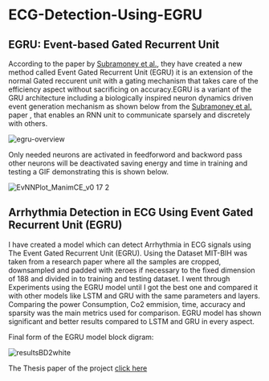 # ECG-Detection-Using-EGRU

## EGRU: Event-based Gated Recurrent Unit
According to the paper by [Subramoney et al.](https://github.com/mohamedghaly1/ECG-Detection-Using-EGRU/files/15474074/EFFICIENT.RECURRENT.ARCHITECTURES.THROUGH.ACTIVITY.SPARSITY.AND.SPARSE.BACK.PROPAGATION.THROUGH.TIME.pdf), they have created a new method called Event Gated Recurrent Unit (EGRU) it is an extension of the normal Gated reccurent unit with a gating mechanism that takes care of the efficiency aspect without sacrificing on accuracy.EGRU is a variant of the GRU architecture including a biologically inspired neuron dynamics driven event generation mechanism as shown below from the [Subramoney et al.](https://github.com/mohamedghaly1/ECG-Detection-Using-EGRU/files/15474074/EFFICIENT.RECURRENT.ARCHITECTURES.THROUGH.ACTIVITY.SPARSITY.AND.SPARSE.BACK.PROPAGATION.THROUGH.TIME.pdf) paper , that enables an RNN unit to communicate sparsely and discretely with others.


![egru-overview](https://github.com/mohamedghaly1/ECG-Detection-Using-EGRU/assets/102426735/c2818957-656c-43c8-90f2-957e863d00e3)

Only needed neurons are activated in feedforword and backword pass other neurons will be deactivated saving energy and time in training and testing a GIF demonstrating this is shown below.

![EvNNPlot_ManimCE_v0 17 2](https://github.com/mohamedghaly1/ECG-Detection-Using-EGRU/assets/102426735/78141783-2e76-4da6-adb5-e47f72607f53)





## Arrhythmia Detection in ECG Using Event Gated Recurrent Unit (EGRU)

I have created a model which can detect Arrhythmia in ECG signals using The Event Gated Recurrent Unit (EGRU).
Using the Dataset MIT-BIH was taken from a research paper where all the samples are cropped, downsampled and padded with zeroes if necessary to the fixed dimension of 188 and divided in to training and testing dataset.
I went through Experiments using the EGRU model until I got the best one and compared it with other models like LSTM and GRU with the same parameters and layers. Comparing the power Consumption, Co2 emmision, time, accuracy and sparsity was the main metrics used for comparison.
EGRU model has shown significant and better results compared to LSTM and GRU in every aspect.

Final form of the EGRU model block digram:


![resultsBD2white](https://github.com/mohamedghaly1/ECG-Detection-Using-EGRU/assets/102426735/964e972b-fddd-4615-9316-dbff74e2e178)

The Thesis paper of the project [click here](https://github.com/mohamedghaly1/ECG-Detection-Using-EGRU/files/15391603/ECG-Detection-Using-EGRU.pdf)
